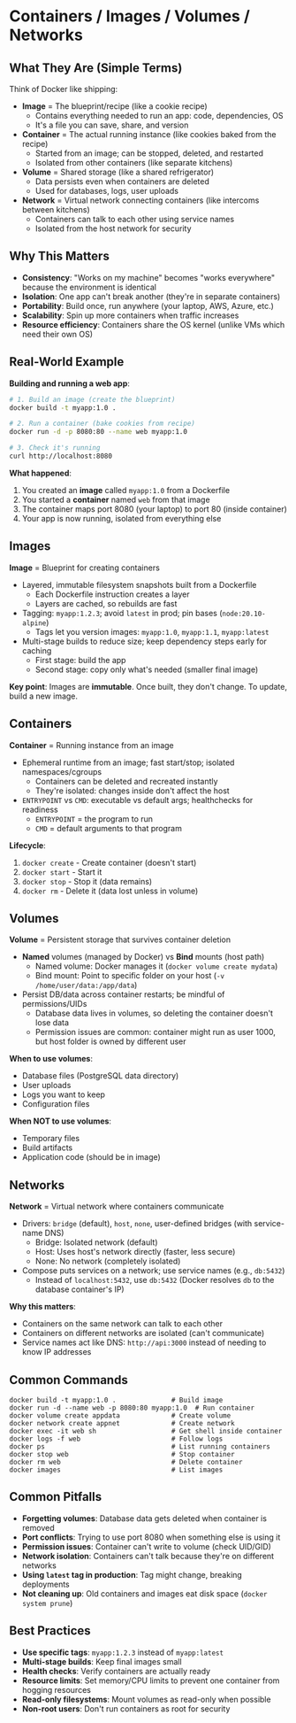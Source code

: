 # Containers / Images / Volumes / Networks

## What They Are (Simple Terms)

Think of Docker like shipping:

- **Image** = The blueprint/recipe (like a cookie recipe)
  - Contains everything needed to run an app: code, dependencies, OS
  - It's a file you can save, share, and version
- **Container** = The actual running instance (like cookies baked from the recipe)
  - Started from an image; can be stopped, deleted, and restarted
  - Isolated from other containers (like separate kitchens)
- **Volume** = Shared storage (like a shared refrigerator)
  - Data persists even when containers are deleted
  - Used for databases, logs, user uploads
- **Network** = Virtual network connecting containers (like intercoms between kitchens)
  - Containers can talk to each other using service names
  - Isolated from the host network for security

## Why This Matters

- **Consistency**: "Works on my machine" becomes "works everywhere" because the environment is identical
- **Isolation**: One app can't break another (they're in separate containers)
- **Portability**: Build once, run anywhere (your laptop, AWS, Azure, etc.)
- **Scalability**: Spin up more containers when traffic increases
- **Resource efficiency**: Containers share the OS kernel (unlike VMs which need their own OS)

## Real-World Example

**Building and running a web app**:

```bash
# 1. Build an image (create the blueprint)
docker build -t myapp:1.0 .

# 2. Run a container (bake cookies from recipe)
docker run -d -p 8080:80 --name web myapp:1.0

# 3. Check it's running
curl http://localhost:8080
```

**What happened**:
1. You created an **image** called `myapp:1.0` from a Dockerfile
2. You started a **container** named `web` from that image
3. The container maps port 8080 (your laptop) to port 80 (inside container)
4. Your app is now running, isolated from everything else

## Images

**Image** = Blueprint for creating containers

- Layered, immutable filesystem snapshots built from a Dockerfile
  - Each Dockerfile instruction creates a layer
  - Layers are cached, so rebuilds are fast
- Tagging: `myapp:1.2.3`; avoid `latest` in prod; pin bases (`node:20.10-alpine`)
  - Tags let you version images: `myapp:1.0`, `myapp:1.1`, `myapp:latest`
- Multi-stage builds to reduce size; keep dependency steps early for caching
  - First stage: build the app
  - Second stage: copy only what's needed (smaller final image)

**Key point**: Images are **immutable**. Once built, they don't change. To update, build a new image.

## Containers

**Container** = Running instance from an image

- Ephemeral runtime from an image; fast start/stop; isolated namespaces/cgroups
  - Containers can be deleted and recreated instantly
  - They're isolated: changes inside don't affect the host
- `ENTRYPOINT` vs `CMD`: executable vs default args; healthchecks for readiness
  - `ENTRYPOINT` = the program to run
  - `CMD` = default arguments to that program

**Lifecycle**:
1. `docker create` - Create container (doesn't start)
2. `docker start` - Start it
3. `docker stop` - Stop it (data remains)
4. `docker rm` - Delete it (data lost unless in volume)

## Volumes

**Volume** = Persistent storage that survives container deletion

- **Named** volumes (managed by Docker) vs **Bind** mounts (host path)
  - Named volume: Docker manages it (`docker volume create mydata`)
  - Bind mount: Point to specific folder on your host (`-v /home/user/data:/app/data`)
- Persist DB/data across container restarts; be mindful of permissions/UIDs
  - Database data lives in volumes, so deleting the container doesn't lose data
  - Permission issues are common: container might run as user 1000, but host folder is owned by different user

**When to use volumes**:
- Database files (PostgreSQL data directory)
- User uploads
- Logs you want to keep
- Configuration files

**When NOT to use volumes**:
- Temporary files
- Build artifacts
- Application code (should be in image)

## Networks

**Network** = Virtual network where containers communicate

- Drivers: `bridge` (default), `host`, `none`, user-defined bridges (with service-name DNS)
  - Bridge: Isolated network (default)
  - Host: Uses host's network directly (faster, less secure)
  - None: No network (completely isolated)
- Compose puts services on a network; use service names (e.g., `db:5432`)
  - Instead of `localhost:5432`, use `db:5432` (Docker resolves `db` to the database container's IP)

**Why this matters**: 
- Containers on the same network can talk to each other
- Containers on different networks are isolated (can't communicate)
- Service names act like DNS: `http://api:3000` instead of needing to know IP addresses

## Common Commands

```
docker build -t myapp:1.0 .              # Build image
docker run -d --name web -p 8080:80 myapp:1.0  # Run container
docker volume create appdata             # Create volume
docker network create appnet             # Create network
docker exec -it web sh                   # Get shell inside container
docker logs -f web                       # Follow logs
docker ps                                # List running containers
docker stop web                          # Stop container
docker rm web                            # Delete container
docker images                            # List images
```

## Common Pitfalls

- **Forgetting volumes**: Database data gets deleted when container is removed
- **Port conflicts**: Trying to use port 8080 when something else is using it
- **Permission issues**: Container can't write to volume (check UID/GID)
- **Network isolation**: Containers can't talk because they're on different networks
- **Using `latest` tag in production**: Tag might change, breaking deployments
- **Not cleaning up**: Old containers and images eat disk space (`docker system prune`)

## Best Practices

- **Use specific tags**: `myapp:1.2.3` instead of `myapp:latest`
- **Multi-stage builds**: Keep final images small
- **Health checks**: Verify containers are actually ready
- **Resource limits**: Set memory/CPU limits to prevent one container from hogging resources
- **Read-only filesystems**: Mount volumes as read-only when possible
- **Non-root users**: Don't run containers as root for security
